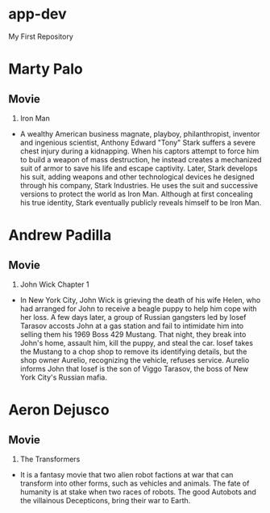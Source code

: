 # app-dev
My First Repository
# Marty Palo
## Movie
1. Iron Man
- A wealthy American business magnate, playboy, philanthropist, inventor and ingenious scientist, Anthony Edward "Tony" Stark suffers a severe chest injury during a kidnapping. When his captors attempt to force him to build a weapon of mass destruction, he instead creates a mechanized suit of armor to save his life and escape captivity. Later, Stark develops his suit, adding weapons and other technological devices he designed through his company, Stark Industries. He uses the suit and successive versions to protect the world as Iron Man. Although at first concealing his true identity, Stark eventually publicly reveals himself to be Iron Man.
# Andrew Padilla
## Movie
1. John Wick Chapter 1
- In New York City, John Wick is grieving the death of his wife Helen, who had arranged for John to receive a beagle puppy to help him cope with her loss. A few days later, a group of Russian gangsters led by Iosef Tarasov accosts John at a gas station and fail to intimidate him into selling them his 1969 Boss 429 Mustang. That night, they break into John's home, assault him, kill the puppy, and steal the car. Iosef takes the Mustang to a chop shop to remove its identifying details, but the shop owner Aurelio, recognizing the vehicle, refuses service. Aurelio informs John that Iosef is the son of Viggo Tarasov, the boss of New York City's Russian mafia.
# Aeron Dejusco
## Movie
1. The Transformers
- It is a fantasy movie that two alien robot factions at war that can transform into other forms, such as vehicles and animals. The fate of humanity is at stake when two races of robots. The good Autobots and the villainous Decepticons, bring their war to Earth.
